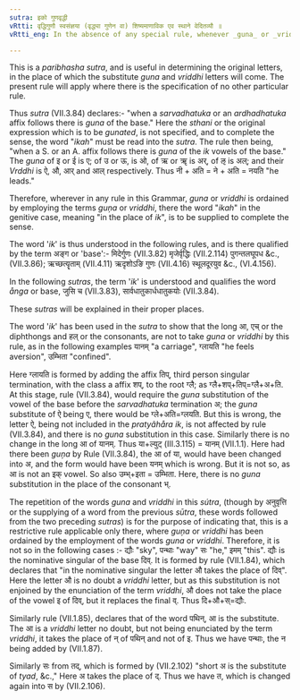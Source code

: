 ```yaml
---
sutra: इको गुणवृद्धी
vRtti: वृद्धिगुणौ स्वसंज्ञया (वृद्ध्या गुणेन वा) शिष्यमाणाविक एव स्थाने वेदितव्यौ ॥
vRtti_eng: In the absence of any special rule, whenever _guna_ or _vriddhi_ is enjoined about any expression by using the terms _guna_ or _vriddhi_, it is to be understood to come in the room of the _ik_ vowels only. (_i_, _u_, _ri_, and _li_ long and short,) of that expression.

---
```

This is a _paribhasha_ _sutra_, and is useful in determining the original letters, in the place of which the substitute _guna_ and _vriddhi_ letters will come. The present rule will apply where there is the specification of no other particular rule.

Thus _sutra_ (VII.3.84) declares:- "when a _sarvadhatuka_ or an _ardhadhatuka_ affix follows there is _guna_ of the base." Here the _sthani_ or the original expression which is to be _gunated_, is not specified, and to complete the sense, the word "_ikah_" must be read into the _sutra_. The rule then being, "when a S. or an A. affix follows there is _guna_ of the _ik_ vowels of the base." The _guna_ of इ or ई is ए; of उ or ऊ, is ओ, of ऋ or ॠ is अर्, of ऌ is अल्; and their _Vrddhi_ is ऐ, औ, आर् and आल् respectively. Thus नी + अति = ने + अति = नयति "he leads."

Therefore, wherever in any rule in this Grammar, _guna_ or _vriddhi_ is ordained by employing the terms _guņa_ or _vriddhi_, there the word "_ikah_" in the genitive case, meaning "in the place of _ik_", is to be supplied to complete the sense.

The word '_ik_' is thus understood in the following rules, and is there qualified by the term अङ्ग or 'base':- मिदेर्गुणः (VII.3.82) मृजेर्वृद्धिः (VII.2.114) पुगन्तलघूपध &c., (VII.3.86); ऋच्छत्यॄताम् (VII.4.11) ऋदृशोऽङि गुणः (VII.4.16) स्थूलदूरयुव &c., (VI.4.156).

In the following _sutras_, the term '_ik_' is understood and qualifies the word _ånga_ or base, जुसि च (VII.3.83), सार्वधातुकार्धधातुकयोः (VII.3.84).

These _sutras_ will be explained in their proper places.

The word '_ik_' has been used in the _sutra_ to show that the long आ, एच् or the diphthongs and हल् or the consonants, are not to take _guna_ or _vriddhi_ by this rule, as in the following examples यानम् "a carriage", ग्लायति "he feels aversion", उम्भिता "confined".

Here ग्लायति is formed by adding the affix तिप्, third person singular termination, with the class a affix शप्, to the root ग्लै; as ग्लै+शप्+तिप्=ग्लै+अ+ति. At this stage, rule (VII.3.84), would require the _guna_ substitution of the vowel of the base before the _sarvadhatuka_ termination अ; the _guna_ substitute of ऐ being ए, there would be ग्ले+अति=ग्लयति. But this is wrong, the letter ऐ, being not included in the _pratyâhåra_ _ik_, is not affected by rule (VII.3.84), and there is no _guna_ substitution in this case. Similarly there is no change in the long आ of यानम्. Thus या+ल्युट् (III.3.115) = यानम् (VII.1.1). Here had there been _guņa_ by Rule (VII.3.84), the आ of या, would have been changed into अ, and the form would have been यनम् which is wrong. But it is not so, as आ is not an इक् vowel. So also उम्भ्+इता = उम्भिता. Here, there is no _guna_ substitution in the place of the consonant भ्.

The repetition of the words _guna_ and _vriddhi_ in this _sútra_, (though by अनुवृत्ति or the supplying of a word from the previous _sūtra_, these words followed from the two preceding _sutras_) is for the purpose of indicating that, this is a restrictive rule applicable only there, where _guņa_ or _vriddhi_ has been ordained by the employment of the words _guna_ or _vriddhi_. Therefore, it is not so in the following cases :- द्यौः "sky", पन्थाः "way" सः "he," इमम् "this". द्यौः is the nominative singular of the base दिव्. It is formed by rule (VII.1.84), which declares that "in the nominative singular the letter औ takes the place of दिव्". Here the letter औ is no doubt a _vriddhi_ letter, but as this substitution is not enjoined by the enunciation of the term _vriddhi_, औ does not take the place of the vowel इ of दिव्, but it replaces the final व्. Thus दि+औ+स्=द्यौः.

Similarly rule (VII.1.85), declares that of the word पथिन्, आ is the substitute. The आ is a _vriddhi_ letter no doubt, but not being enunciated by the term _vriddhi_, it takes the place of न् of पथिन् and not of इ. Thus we have पन्थाः, the न being added by (VII.1.87).

Similarly सः from तद्, which is formed by (VII.2.102) "short अ is the substitute of _tyad_, &c.," Here अ takes the place of द्. Thus we have त, which is changed again into स by (VII.2.106).